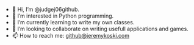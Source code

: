 - 👋 Hi, I’m @judgej06github.
- 👀 I’m interested in Python programming.
- 🌱 I’m currently learning to write my own classes.
- 💞️ I’m looking to collaborate on writing usefull applications and games.
- 📫 How to reach me: github@jeremykoski.com

<!---
judgej06github/judgej06github is a ✨ special ✨ repository because its `README.md` (this file) appears on your GitHub profile.
You can click the Preview link to take a look at your changes.
--->
